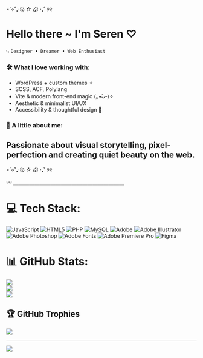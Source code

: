 ⋆˙⟡˚₊‧꒰ა ☆ ໒꒱ ‧₊˚ ୨୧  
# Hello there ~ I'm Seren ♡  
⤷ `Designer • Dreamer • Web Enthusiast`

### 🛠 What I love working with:
- WordPress + custom themes ✧
- SCSS, ACF, Polylang
- Vite & modern front-end magic (｡•̀ᴗ-)✧
- Aesthetic & minimalist UI/UX  
- Accessibility & thoughtful design 🌱

### 🌸 A little about me:
Passionate about visual storytelling, pixel-perfection and creating quiet beauty on the web.   
---

⋆˙⟡˚₊‧꒰ა ☆ ໒꒱ ‧₊˚ ୨୧

୨୧ ＿＿＿＿＿＿＿＿＿＿＿＿＿＿＿＿＿＿＿＿＿  

# 💻 Tech Stack:
![JavaScript](https://img.shields.io/badge/javascript-%23323330.svg?style=for-the-badge&logo=javascript&logoColor=%23F7DF1E) ![HTML5](https://img.shields.io/badge/html5-%23E34F26.svg?style=for-the-badge&logo=html5&logoColor=white) ![PHP](https://img.shields.io/badge/php-%23777BB4.svg?style=for-the-badge&logo=php&logoColor=white) ![MySQL](https://img.shields.io/badge/mysql-4479A1.svg?style=for-the-badge&logo=mysql&logoColor=white) ![Adobe](https://img.shields.io/badge/adobe-%23FF0000.svg?style=for-the-badge&logo=adobe&logoColor=white) ![Adobe Illustrator](https://img.shields.io/badge/adobe%20illustrator-%23FF9A00.svg?style=for-the-badge&logo=adobe%20illustrator&logoColor=white) ![Adobe Photoshop](https://img.shields.io/badge/adobe%20photoshop-%2331A8FF.svg?style=for-the-badge&logo=adobe%20photoshop&logoColor=white) ![Adobe Fonts](https://img.shields.io/badge/Adobe%20Fonts-000B1D.svg?style=for-the-badge&logo=Adobe%20Fonts&logoColor=white) ![Adobe Premiere Pro](https://img.shields.io/badge/Adobe%20Premiere%20Pro-9999FF.svg?style=for-the-badge&logo=Adobe%20Premiere%20Pro&logoColor=white) ![Figma](https://img.shields.io/badge/figma-%23F24E1E.svg?style=for-the-badge&logo=figma&logoColor=white)
# 📊 GitHub Stats:
![](https://github-readme-stats.vercel.app/api?username=serencoban&theme=dark&hide_border=false&include_all_commits=false&count_private=false)<br/>
![](https://nirzak-streak-stats.vercel.app/?user=serencoban&theme=dark&hide_border=false)<br/>
![](https://github-readme-stats.vercel.app/api/top-langs/?username=serencoban&theme=dark&hide_border=false&include_all_commits=false&count_private=false&layout=compact)

## 🏆 GitHub Trophies
![](https://github-profile-trophy.vercel.app/?username=serencoban&theme=radical&no-frame=true&no-bg=true&margin-w=4)

---
[![](https://visitcount.itsvg.in/api?id=serencoban&icon=0&color=10)](https://visitcount.itsvg.in)

<!-- Proudly created with GPRM ( https://gprm.itsvg.in ) -->
